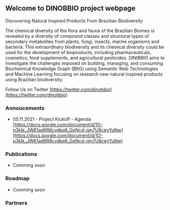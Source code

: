 ## Welcome to DINOBBIO project webpage

Discovering Natural Inspired Products From Brazilian Biodiversity

The chemical diversity of the flora and fauna of the Brazilian Biomes is revealed by a diversity of compound classes and structural types of secondary metabolites from plants, fungi, insects, marine organisms and bacteria. This extraordinary biodiversity and its chemical diversity could be used for the development of bioproducts, including pharmaceuticals, cosmetics, food supplements, and agricultural pesticides. DINIBBIO aims to investigate the challenges imposed on building, managing, and consuming Biochemical Knowledge Graph (BKG) using Semantic Web Technologies and Machine Learning focusing on research new natural inspired products using Brazilian biodiversity.

Follow Us on Twitter [https://twitter.com/dinobbio](https://twitter.com/dinobbio)

### Annoucements 

- 05.11.2021 - Project Kickoff  - Agenda [https://docs.google.com/document/d/1O-p3kIk_JW61ad6R8cvdkq8_GpNcd-qjn7U8ceyYuNw](https://docs.google.com/document/d/1O-p3kIk_JW61ad6R8cvdkq8_GpNcd-qjn7U8ceyYuNw)

### Publications

- Comming soon

### Roadmap

- Comming soon

### Partners



